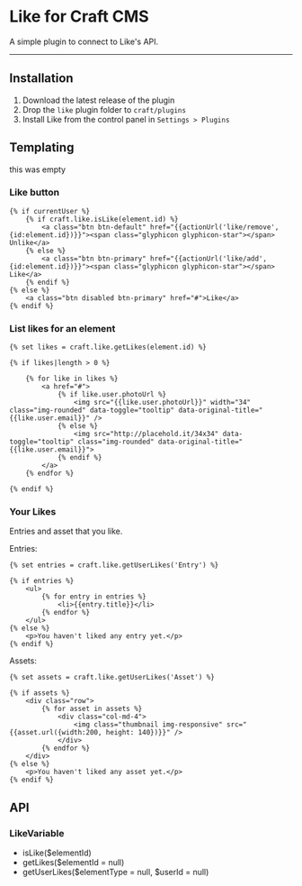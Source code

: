 # Like for Craft CMS

A simple plugin to connect to Like's API.

-------------------------------------------


## Installation

1. Download the latest release of the plugin
2. Drop the `like` plugin folder to `craft/plugins`
3. Install Like from the control panel in `Settings > Plugins`


## Templating
this was empty 


### Like button

    {% if currentUser %}
        {% if craft.like.isLike(element.id) %}
            <a class="btn btn-default" href="{{actionUrl('like/remove', {id:element.id})}}"><span class="glyphicon glyphicon-star"></span> Unlike</a>
        {% else %}
            <a class="btn btn-primary" href="{{actionUrl('like/add', {id:element.id})}}"><span class="glyphicon glyphicon-star"></span> Like</a>
        {% endif %}
    {% else %}
        <a class="btn disabled btn-primary" href="#">Like</a>
    {% endif %}


### List likes for an element

    {% set likes = craft.like.getLikes(element.id) %}

    {% if likes|length > 0 %}

        {% for like in likes %}
            <a href="#">
                {% if like.user.photoUrl %}
                    <img src="{{like.user.photoUrl}}" width="34" class="img-rounded" data-toggle="tooltip" data-original-title="{{like.user.email}}" />
                {% else %}
                    <img src="http://placehold.it/34x34" data-toggle="tooltip" class="img-rounded" data-original-title="{{like.user.email}}">
                {% endif %}
            </a>
        {% endfor %}

    {% endif %}


### Your Likes

Entries and asset that you like.

Entries:

    {% set entries = craft.like.getUserLikes('Entry') %}

    {% if entries %}
        <ul>
            {% for entry in entries %}
                <li>{{entry.title}}</li>
            {% endfor %}
        </ul>
    {% else %}
        <p>You haven't liked any entry yet.</p>
    {% endif %}

Assets:

    {% set assets = craft.like.getUserLikes('Asset') %}

    {% if assets %}
        <div class="row">
            {% for asset in assets %}
                <div class="col-md-4">
                    <img class="thumbnail img-responsive" src="{{asset.url({width:200, height: 140})}}" />
                </div>
            {% endfor %}
        </div>
    {% else %}
        <p>You haven't liked any asset yet.</p>
    {% endif %}


## API


### LikeVariable

- isLike($elementId)
- getLikes($elementId = null)
- getUserLikes($elementType = null, $userId = null)
